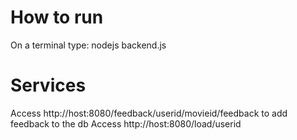 How to run
==========
On a terminal type: nodejs backend.js

Services
========
Access http://host:8080/feedback/userid/movieid/feedback to add feedback to the
db
Access http://host:8080/load/userid

